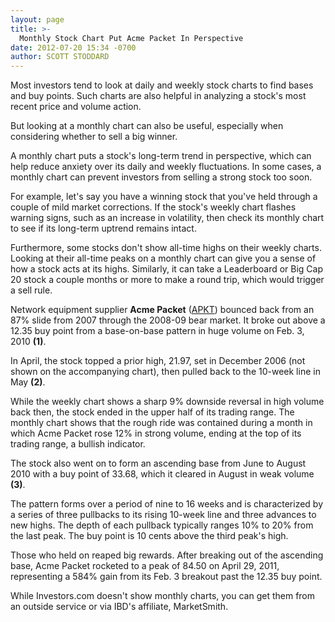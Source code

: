 ```yaml
---
layout: page
title: >-
  Monthly Stock Chart Put Acme Packet In Perspective
date: 2012-07-20 15:34 -0700
author: SCOTT STODDARD
---
```





Most investors tend to look at daily and weekly stock charts to find bases and buy points. Such charts are also helpful in analyzing a stock's most recent price and volume action.

  

But looking at a monthly chart can also be useful, especially when considering whether to sell a big winner.

  

A monthly chart puts a stock's long-term trend in perspective, which can help reduce anxiety over its daily and weekly fluctuations. In some cases, a monthly chart can prevent investors from selling a strong stock too soon.

  

For example, let's say you have a winning stock that you've held through a couple of mild market corrections. If the stock's weekly chart flashes warning signs, such as an increase in volatility, then check its monthly chart to see if its long-term uptrend remains intact.

  

Furthermore, some stocks don't show all-time highs on their weekly charts. Looking at their all-time peaks on a monthly chart can give you a sense of how a stock acts at its highs. Similarly, it can take a Leaderboard or Big Cap 20 stock a couple months or more to make a round trip, which would trigger a sell rule.

  

Network equipment supplier **Acme Packet** ([APKT](https://research.investors.com/quote.aspx?symbol=APKT)) bounced back from an 87% slide from 2007 through the 2008-09 bear market. It broke out above a 12.35 buy point from a base-on-base pattern in huge volume on Feb. 3, 2010 **(1)**.

  

In April, the stock topped a prior high, 21.97, set in December 2006 (not shown on the accompanying chart), then pulled back to the 10-week line in May **(2)**.

  

While the weekly chart shows a sharp 9% downside reversal in high volume back then, the stock ended in the upper half of its trading range. The monthly chart shows that the rough ride was contained during a month in which Acme Packet rose 12% in strong volume, ending at the top of its trading range, a bullish indicator.

  

The stock also went on to form an ascending base from June to August 2010 with a buy point of 33.68, which it cleared in August in weak volume **(3)**.

  

The pattern forms over a period of nine to 16 weeks and is characterized by a series of three pullbacks to its rising 10-week line and three advances to new highs. The depth of each pullback typically ranges 10% to 20% from the last peak. The buy point is 10 cents above the third peak's high.

  

Those who held on reaped big rewards. After breaking out of the ascending base, Acme Packet rocketed to a peak of 84.50 on April 29, 2011, representing a 584% gain from its Feb. 3 breakout past the 12.35 buy point.

  

While Investors.com doesn't show monthly charts, you can get them from an outside service or via IBD's affiliate, MarketSmith.




